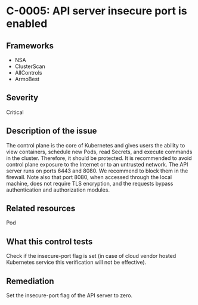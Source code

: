 # C-0005: API server insecure port is enabled

## Frameworks
* NSA
* ClusterScan
* AllControls
* ArmoBest
 
## Severity
Critical

## Description of the issue
The control plane is the core of Kubernetes and gives users the ability to view containers, schedule new Pods, read Secrets, and execute commands in the cluster. Therefore, it should be protected. It is recommended to avoid control plane exposure to the Internet or to an untrusted network. The API server runs on ports 6443 and 8080. We recommend to block them in the firewall. Note also that port 8080, when accessed through the local machine, does not require TLS encryption, and the requests bypass authentication and authorization modules.
 
## Related resources
Pod
 
## What this control tests 
Check if the insecure-port flag is set (in case of cloud vendor hosted Kubernetes service this verification will not be effective).
 
## Remediation
Set the insecure-port flag of the API server to zero.
 
